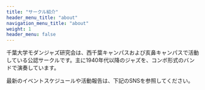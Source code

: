 ```yaml
---
title: "サークル紹介"
header_menu_title: "about"
navigation_menu_title: "about"
weight: 1
header_menu: false
---
```


千葉大学モダンジャズ研究会は、西千葉キャンパスおよび亥鼻キャンパスで活動している公認サークルです。主に1940年代以降のジャズを、コンボ形式のバンドで演奏しています。

最新のイベントスケジュールや活動報告は、下記のSNSを参照してください。